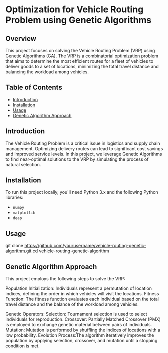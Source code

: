 # Optimization for Vehicle Routing Problem using Genetic Algorithms

## Overview
This project focuses on solving the Vehicle Routing Problem (VRP) using Genetic Algorithms (GA). The VRP is a combinatorial optimization problem that aims to determine the most efficient routes for a fleet of vehicles to deliver goods to a set of locations, minimizing the total travel distance and balancing the workload among vehicles.

## Table of Contents
- [Introduction](#introduction)
- [Installation](#installation)
- [Usage](#usage)
- [Genetic Algorithm Approach](#genetic-algorithm-approach)


## Introduction
The Vehicle Routing Problem is a critical issue in logistics and supply chain management. Optimizing delivery routes can lead to significant cost savings and improved service levels. In this project, we leverage Genetic Algorithms to find near-optimal solutions to the VRP by simulating the process of natural selection.

## Installation
To run this project locally, you'll need Python 3.x and the following Python libraries:

- `numpy`
- `matplotlib`
- `deap`
  
## Usage

git clone https://github.com/yourusername/vehicle-routing-genetic-algorithm.git
cd vehicle-routing-genetic-algorithm

## Genetic Algorithm Approach
This project employs the following steps to solve the VRP:

Population Initialization: Individuals represent a permutation of location indices, defining the order in which vehicles will visit the locations.
Fitness Function: The fitness function evaluates each individual based on the total travel distance and the balance of the workload among vehicles.

Genetic Operators:
Selection: Tournament selection is used to select individuals for reproduction.
Crossover: Partially Matched Crossover (PMX) is employed to exchange genetic material between pairs of individuals.
Mutation: Mutation is performed by shuffling the indices of locations with a low probability.
Evolution Process:The algorithm iteratively improves the population by applying selection, crossover, and mutation until a stopping condition is met.




